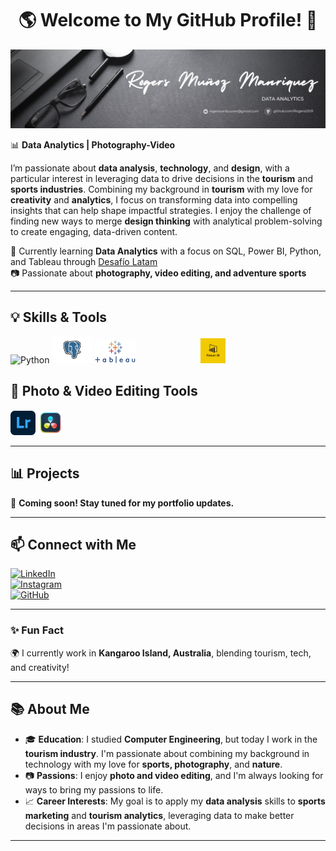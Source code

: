 <div align="center">
  <h1>🌎 Welcome to My GitHub Profile! 👋</h1>
  <img src="https://raw.githubusercontent.com/Rogers2209/Rogers2209/main/Banner-Rogers.png" alt="Banner" />
</div>

📊 **Data Analytics | Photography-Video**  

I’m passionate about **data analysis**, **technology**, and **design**, with a particular interest in leveraging data to drive decisions in the **tourism** and **sports industries**. Combining my background in **tourism** with my love for **creativity** and **analytics**, I focus on transforming data into compelling insights that can help shape impactful strategies. I enjoy the challenge of finding new ways to merge **design thinking** with analytical problem-solving to create engaging, data-driven content.


🚀 Currently learning **Data Analytics** with a focus on SQL, Power BI, Python, and Tableau through  [Desafío Latam](https://www.desafiolatam.com/)  
📷 Passionate about **photography, video editing, and adventure sports**  

---
## 💡 Skills & Tools  
<p align="left">
  <img src="https://upload.wikimedia.org/wikipedia/commons/c/c3/Python-logo-notext.svg" width="35" title="Python">
  <img src="https://github.com/Rogers2209/Rogers2209/blob/main/PostgreSQL.png" width="65" title="PostgreSQL">
<img src="https://github.com/Rogers2209/Rogers2209/blob/main/Tableau.png" width="65" title="Tableau" style="margin-right: 100px;">
<img src="https://github.com/Rogers2209/Rogers2209/blob/main/Power_BI-Logo.wine.png" width="40" title="Power BI">



</p>

## 🎨 Photo & Video Editing Tools  
<p align="left">
  <img src="https://github.com/Rogers2209/Rogers2209/blob/main/Adobe_Photoshop_Lightroom_CC_logo.svg.png" width="40" title="Lightroom">
  <img src="https://github.com/Rogers2209/Rogers2209/blob/main/DaVinci_Resolve_Studio.png?raw=true" width="40" title="DaVinci Resolve">

</p>

---

## 📊 Projects  
🚀 **Coming soon! Stay tuned for my portfolio updates.**  

---

## 📫 Connect with Me  
[![LinkedIn](https://img.shields.io/badge/LinkedIn-Profile-blue?logo=linkedin)](https://www.)  
[![Instagram](https://img.shields.io/badge/Instagram-Content-orange?logo=instagram)](https://www.instagram.com/rogersvanbuuren/)  
[![GitHub](https://img.shields.io/badge/GitHub-Portfolio-black?logo=github)](https://github.com/yourprofile)  

---

### ✨ Fun Fact  
🌍 I currently work in **Kangaroo Island, Australia**, blending tourism, tech, and creativity!  

---

## 📚 About Me  
- 🎓 **Education**: I studied **Computer Engineering**, but today I work in the **tourism industry**. I'm passionate about combining my background in technology with my love for **sports, photography**, and **nature**.  
- 📷 **Passions**: I enjoy **photo and video editing**, and I'm always looking for ways to bring my passions to life.  
- 📈 **Career Interests**: My goal is to apply my **data analysis** skills to **sports marketing** and **tourism analytics**, leveraging data to make better decisions in areas I'm passionate about.
  

---





